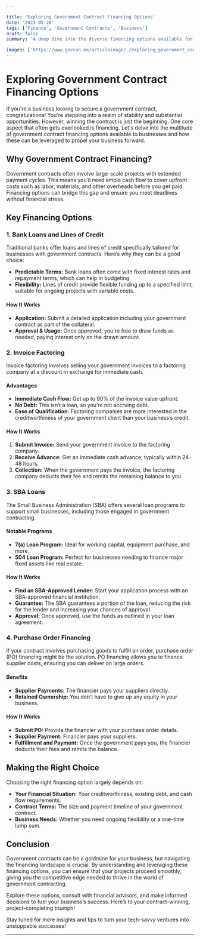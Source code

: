 ```yaml
---

title: 'Exploring Government Contract Financing Options'
date: '2023-05-28'
tags: ['Finance', 'Government Contracts', 'Business']
draft: false
summary: 'A deep dive into the diverse financing options available for businesses tackling government contracts and how to leverage them for growth and sustainability.'

images: ['https://www.govcon.me/articleimage/./exploring_government_contract_financing_options.webp']
---
```


# Exploring Government Contract Financing Options

If you're a business looking to secure a government contract, congratulations! You're stepping into a realm of stability and substantial opportunities. However, winning the contract is just the beginning. One core aspect that often gets overlooked is financing. Let's delve into the multitude of government contract financing options available to businesses and how these can be leveraged to propel your business forward.

## Why Government Contract Financing?

Government contracts often involve large-scale projects with extended payment cycles. This means you’ll need ample cash flow to cover upfront costs such as labor, materials, and other overheads before you get paid. Financing options can bridge this gap and ensure you meet deadlines without financial stress.

## Key Financing Options

### 1. **Bank Loans and Lines of Credit**

Traditional banks offer loans and lines of credit specifically tailored for businesses with government contracts. Here’s why they can be a good choice:
- **Predictable Terms:** Bank loans often come with fixed interest rates and repayment terms, which can help in budgeting.
- **Flexibility:** Lines of credit provide flexible funding up to a specified limit, suitable for ongoing projects with variable costs.

#### How It Works

- **Application:** Submit a detailed application including your government contract as part of the collateral.
- **Approval & Usage:** Once approved, you're free to draw funds as needed, paying interest only on the drawn amount.

### 2. **Invoice Factoring**

Invoice factoring involves selling your government invoices to a factoring company at a discount in exchange for immediate cash.

#### Advantages

- **Immediate Cash Flow:** Get up to 90% of the invoice value upfront.
- **No Debt:** This isn’t a loan, so you’re not accruing debt.
- **Ease of Qualification:** Factoring companies are more interested in the creditworthiness of your government client than your business’s credit.

#### How It Works

1. **Submit Invoice:** Send your government invoice to the factoring company.
2. **Receive Advance:** Get an immediate cash advance, typically within 24-48 hours.
3. **Collection:** When the government pays the invoice, the factoring company deducts their fee and remits the remaining balance to you.

### 3. **SBA Loans**

The Small Business Administration (SBA) offers several loan programs to support small businesses, including those engaged in government contracting.

#### Notable Programs

- **7(a) Loan Program:** Ideal for working capital, equipment purchase, and more.
- **504 Loan Program:** Perfect for businesses needing to finance major fixed assets like real estate.

#### How It Works

- **Find an SBA-Approved Lender:** Start your application process with an SBA-approved financial institution.
- **Guarantee:** The SBA guarantees a portion of the loan, reducing the risk for the lender and increasing your chances of approval.
- **Approval:** Once approved, use the funds as outlined in your loan agreement.

### 4. **Purchase Order Financing**

If your contract involves purchasing goods to fulfill an order, purchase order (PO) financing might be the solution. PO financing allows you to finance supplier costs, ensuring you can deliver on large orders.

#### Benefits

- **Supplier Payments:** The financier pays your suppliers directly.
- **Retained Ownership:** You don’t have to give up any equity in your business.

#### How It Works

- **Submit PO:** Provide the financier with your purchase order details.
- **Supplier Payment:** Financier pays your suppliers.
- **Fulfillment and Payment:** Once the government pays you, the financier deducts their fees and remits the balance.

## Making the Right Choice

Choosing the right financing option largely depends on:
- **Your Financial Situation:** Your creditworthiness, existing debt, and cash flow requirements.
- **Contract Terms:** The size and payment timeline of your government contract.
- **Business Needs:** Whether you need ongoing flexibility or a one-time lump sum.

## Conclusion

Government contracts can be a goldmine for your business, but navigating the financing landscape is crucial. By understanding and leveraging these financing options, you can ensure that your projects proceed smoothly, giving you the competitive edge needed to thrive in the world of government contracting.

Explore these options, consult with financial advisors, and make informed decisions to fuel your business’s success. Here’s to your contract-winning, project-completing triumph!

Stay tuned for more insights and tips to turn your tech-savvy ventures into unstoppable successes!

---